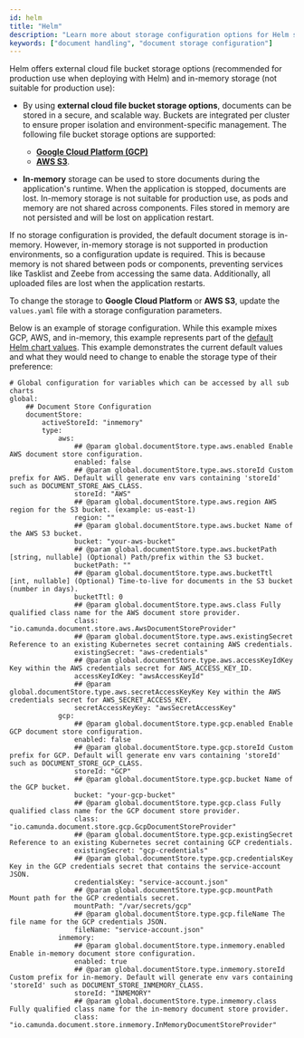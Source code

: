 ```yaml
---
id: helm
title: "Helm"
description: "Learn more about storage configuration options for Helm setups."
keywords: ["document handling", "document storage configuration"]
---
```


Helm offers external cloud file bucket storage options (recommended for production use when deploying with Helm) and in-memory storage (not suitable for production use):

- By using **external cloud file bucket storage options**, documents can be stored in a secure, and scalable way. Buckets are integrated per cluster to ensure proper isolation and environment-specific management. The following file bucket storage options are supported:

  - [**Google Cloud Platform (GCP)**](https://cloud.google.com/storage)
  - [**AWS S3**](https://aws.amazon.com/s3/).

- **In-memory** storage can be used to store documents during the application's runtime. When the application is stopped, documents are lost. In-memory storage is not suitable for production use, as pods and memory are not shared across components. Files stored in memory are not persisted and will be lost on application restart.

If no storage configuration is provided, the default document storage is in-memory. However, in-memory storage is not supported in production environments, so a configuration update is required. This is because memory is not shared between pods or components, preventing services like Tasklist and Zeebe from accessing the same data. Additionally, all uploaded files are lost when the application restarts.

To change the storage to **Google Cloud Platform** or **AWS S3**, update the `values.yaml` file with a storage configuration parameters.

Below is an example of storage configuration. While this example mixes GCP, AWS, and in-memory, this example represents part of the [default Helm chart values](https://github.com/camunda/camunda-platform-helm/blob/main/charts/camunda-platform-8.7/values.yaml). This example demonstrates the current default values and what they would need to change to enable the storage type of their preference:

```
# Global configuration for variables which can be accessed by all sub charts
global:
    ## Document Store Configuration
    documentStore:
        activeStoreId: "inmemory"
        type:
            aws:
                ## @param global.documentStore.type.aws.enabled Enable AWS document store configuration.
                enabled: false
                ## @param global.documentStore.type.aws.storeId Custom prefix for AWS. Default will generate env vars containing 'storeId' such as DOCUMENT_STORE_AWS_CLASS.
                storeId: "AWS"
                ## @param global.documentStore.type.aws.region AWS region for the S3 bucket. (example: us-east-1)
                region: ""
                ## @param global.documentStore.type.aws.bucket Name of the AWS S3 bucket.
                bucket: "your-aws-bucket"
                ## @param global.documentStore.type.aws.bucketPath [string, nullable] (Optional) Path/prefix within the S3 bucket.
                bucketPath: ""
                ## @param global.documentStore.type.aws.bucketTtl [int, nullable] (Optional) Time-to-live for documents in the S3 bucket (number in days).
                bucketTtl: 0
                ## @param global.documentStore.type.aws.class Fully qualified class name for the AWS document store provider.
                class: "io.camunda.document.store.aws.AwsDocumentStoreProvider"
                ## @param global.documentStore.type.aws.existingSecret Reference to an existing Kubernetes secret containing AWS credentials.
                existingSecret: "aws-credentials"
                ## @param global.documentStore.type.aws.accessKeyIdKey Key within the AWS credentials secret for AWS_ACCESS_KEY_ID.
                accessKeyIdKey: "awsAccessKeyId"
                ## @param global.documentStore.type.aws.secretAccessKeyKey Key within the AWS credentials secret for AWS_SECRET_ACCESS_KEY.
                secretAccessKeyKey: "awsSecretAccessKey"
            gcp:
                ## @param global.documentStore.type.gcp.enabled Enable GCP document store configuration.
                enabled: false
                ## @param global.documentStore.type.gcp.storeId Custom prefix for GCP. Default will generate env vars containing 'storeId' such as DOCUMENT_STORE_GCP_CLASS.
                storeId: "GCP"
                ## @param global.documentStore.type.gcp.bucket Name of the GCP bucket.
                bucket: "your-gcp-bucket"
                ## @param global.documentStore.type.gcp.class Fully qualified class name for the GCP document store provider.
                class: "io.camunda.document.store.gcp.GcpDocumentStoreProvider"
                ## @param global.documentStore.type.gcp.existingSecret Reference to an existing Kubernetes secret containing GCP credentials.
                existingSecret: "gcp-credentials"
                ## @param global.documentStore.type.gcp.credentialsKey Key in the GCP credentials secret that contains the service-account JSON.
                credentialsKey: "service-account.json"
                ## @param global.documentStore.type.gcp.mountPath Mount path for the GCP credentials secret.
                mountPath: "/var/secrets/gcp"
                ## @param global.documentStore.type.gcp.fileName The file name for the GCP credentials JSON.
                fileName: "service-account.json"
            inmemory:
                ## @param global.documentStore.type.inmemory.enabled Enable in-memory document store configuration.
                enabled: true
                ## @param global.documentStore.type.inmemory.storeId Custom prefix for in-memory. Default will generate env vars containing 'storeId' such as DOCUMENT_STORE_INMEMORY_CLASS.
                storeId: "INMEMORY"
                ## @param global.documentStore.type.inmemory.class Fully qualified class name for the in-memory document store provider.
                class: "io.camunda.document.store.inmemory.InMemoryDocumentStoreProvider"
```

